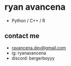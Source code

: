 # ryan avancena
- Python / C++ / R


## contact me 
  - ravancena.dev@gmail.com <br>
  - ig: ryanavancena <br>
  - discord: bergerboyyy <br>


<!---
ryan-avancena/ryan-avancena is a ✨ special ✨ repository because its `README.md` (this file) appears on your GitHub profile.
You can click the Preview link to take a look at your changes.
--->
